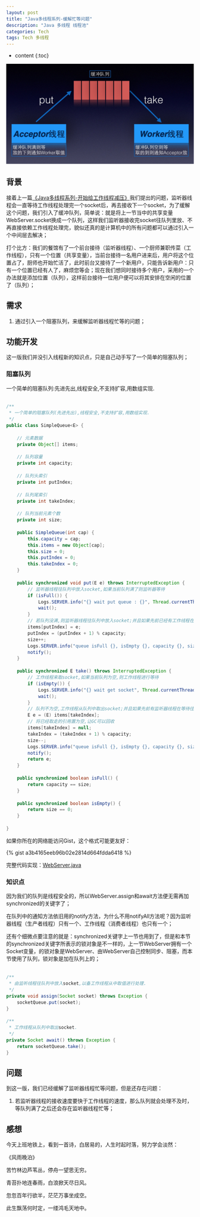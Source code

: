 ```yaml
---
layout: post
title: "Java多线程系列-缓解忙等问题"
description: "Java 多线程 线程池"
categories: Tech
tags: Tech 多线程
---
```


* content
{:toc}

![Queue](/css/pics/2017-11-22-cache-queue.jpg)

## 背景

接着上一篇[《Java多线程系列-开始给工作线程减压》](http://www.longtask.net/2017/11/21/reduce-worker/)我们提出的问题，监听器线程会一直等待工作线程处理完一个socket后，再去接收下一个socket，为了缓解这个问题，我们引入了缓冲队列，简单说：就是将上一节当中的共享变量WebServer.socket换成一个队列，这样我们监听器接收完socket往队列里放、不再直接依赖工作线程处理完，貌似还真的是计算机中的所有问题都可以通过引入一个中间层去解决；

打个比方：我们的餐馆有了一个前台接待（监听器线程）、一个厨师兼职传菜（工作线程），只有一个位置（共享变量），当前台接待一名用户进来后，用户将这个位置占了，厨师也开始忙活了，此时前台又接待了一个新用户，只能告诉新用户：只有一个位置已经有人了，麻烦您等会；现在我们想同时接待多个用户，采用的一个办法就是添加位置（队列），这样前台接待一位用户便可以将其安排在空闲的位置了（队列）；

## 需求

1. 通过引入一个阻塞队列，来缓解监听器线程忙等的问题；

## 功能开发

这一版我们并没引入线程新的知识点，只是自己动手写了一个简单的阻塞队列；

### 阻塞队列

一个简单的阻塞队列:先进先出,线程安全,不支持扩容,用数组实现.

```java

/**
 * 一个简单的阻塞队列(先进先出),线程安全,不支持扩容,用数组实现.
 */
public class SimpleQueue<E> {

    // 元素数据
    private Object[] items;

    // 队列容量
    private int capacity;

    // 队列头索引
    private int putIndex;

    // 队列尾索引
    private int takeIndex;

    // 队列当前元素个数
    private int size;

    public SimpleQueue(int cap) {
        this.capacity = cap;
        this.items = new Object[cap];
        this.size = 0;
        this.putIndex = 0;
        this.takeIndex = 0;
    }

    public synchronized void put(E e) throws InterruptedException {
        // 监听器线程往队列中放入socket,如果当前队列满了则监听器等待
        if (isFull()) {
            Logs.SERVER.info("{} wait put queue : {}", Thread.currentThread().getName(), e);
            wait();
        }
        // 若队列没满,则监听器线程往队列中放入socket;并且如果先前已经有工作线程在等待取数据,通知工作线程来取
        items[putIndex] = e;
        putIndex = (putIndex + 1) % capacity;
        size++;
        Logs.SERVER.info("queue isFull {}, isEmpty {}, capacity {}, size {}, takeIndex {}, putIndex {}", isFull(), isEmpty(), capacity, size, takeIndex, putIndex);
        notify();
    }

    public synchronized E take() throws InterruptedException {
        // 工作线程来取socket,如果当前队列为空,则工作线程进行等待
        if (isEmpty()) {
            Logs.SERVER.info("{} wait get socket", Thread.currentThread().getName());
            wait();
        }
        // 队列不为空,工作线程从队列中取出socket;并且如果先前有监听器线程在等待往队列中放数据,通知监听器线程放
        E e = (E) items[takeIndex];
        // 将已经取走的引用置为空,让GC可以回收
        items[takeIndex] = null;
        takeIndex = (takeIndex + 1) % capacity;
        size--;
        Logs.SERVER.info("queue isFull {}, isEmpty {}, capacity {}, size {}, takeIndex {}, putIndex {}", isFull(), isEmpty(), capacity, size, takeIndex, putIndex);
        notify();
        return e;
    }

    public synchronized boolean isFull() {
        return capacity == size;
    }

    public synchronized boolean isEmpty() {
        return size == 0;
    }

}

```
如果你所在的网络能访问Gist，这个格式可能更友好：

{% gist a3b4165eeb96b02e2814d664fdda6418 %}

完整代码实现：[WebServer.java](https://github.com/studyingsina/concurrency-programming-demo/blob/master/src/main/java/com/studying/concurrency/v4/WebServer.java)

### 知识点

因为我们的队列是线程安全的，所以WebServer.assign和await方法便无需再加synchronized的关键字了；

在队列中的通知方法依旧用的notify方法，为什么不用notifyAll方法呢？因为监听器线程（生产者线程）只有一个、工作线程（消费者线程）也只有一个；

还有个细微点要注意的就是：synchronized关键字上一节也用到了，但是和本节的synchronized关键字所表示的锁对象是不一样的，上一节WebServer拥有一个Socket变量，的锁对象是WebServer、由WebServer自己控制同步、阻塞，而本节使用了队列，锁对象是加在队列上的；

```java

/**
 * 由监听线程往队列中放入socket,以备工作线程从中取值进行处理.
 */
private void assign(Socket socket) throws Exception {
    socketQueue.put(socket);
}

/**
 * 工作线程从队列中取出socket.
 */
private Socket await() throws Exception {
    return socketQueue.take();
}

```

## 问题

到这一版，我们已经缓解了监听器线程忙等问题，但是还存在问题：

1. 若监听器线程的接收速度要快于工作线程的速度，那么队列就会处理不及时，等队列满了之后还会存在监听器线程忙等；

## 感想

今天上班地铁上，看到一首诗，白居易的，人生时起时落，努力学会淡然：

《风雨晚泊》

苦竹林边芦苇丛，停舟一望思无穷。

青苔扑地连春雨，白浪掀天尽日风。

忽忽百年行欲半，茫茫万事坐成空。

此生飘荡何时定，一缕鸿毛天地中。

